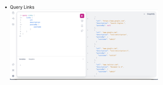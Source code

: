 * Query Links
![Query Links](https://github.com/ashish1500616/django-graphql-implementation/blob/main/screenshots/1.Query_Links.png)